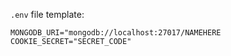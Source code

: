 `.env` file template:
```
MONGODB_URI="mongodb://localhost:27017/NAMEHERE
COOKIE_SECRET="SECRET_CODE"
```
